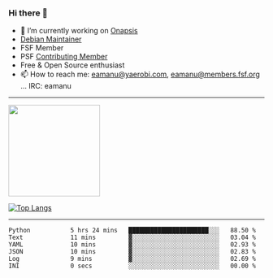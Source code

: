 ### Hi there 👋


- 🔭 I’m currently working on [Onapsis](http://onapsis.com)
- [Debian Maintainer](https://qa.debian.org/developer.php?login=eamanu%40yaerobi.com)
- FSF Member
- PSF [Contributing Member](https://www.python.org/psf/membership/#what-membership-classes-are-there)
- Free & Open Source enthusiast 
- 📫 How to reach me: eamanu@yaerobi.com, eamanu@members.fsf.org ... IRC: eamanu

---

<img height="180em" src="https://github-readme-stats.vercel.app/api?theme=dark&username=eamanu&show_icons=true&hide_border=true&&count_private=true&include_all_commits=true" />

[![Top Langs](https://github-readme-stats.vercel.app/api/top-langs/?theme=dark&username=eamanu&layout=compact)](https://github.com/anuraghazra/github-readme-stats)

---

<!--START_SECTION:waka-->

```text
Python           5 hrs 24 mins   ██████████████████████░░░   88.50 %
Text             11 mins         ▓░░░░░░░░░░░░░░░░░░░░░░░░   03.04 %
YAML             10 mins         ▓░░░░░░░░░░░░░░░░░░░░░░░░   02.93 %
JSON             10 mins         ▓░░░░░░░░░░░░░░░░░░░░░░░░   02.83 %
Log              9 mins          ▓░░░░░░░░░░░░░░░░░░░░░░░░   02.69 %
INI              0 secs          ░░░░░░░░░░░░░░░░░░░░░░░░░   00.00 %
```

<!--END_SECTION:waka-->

